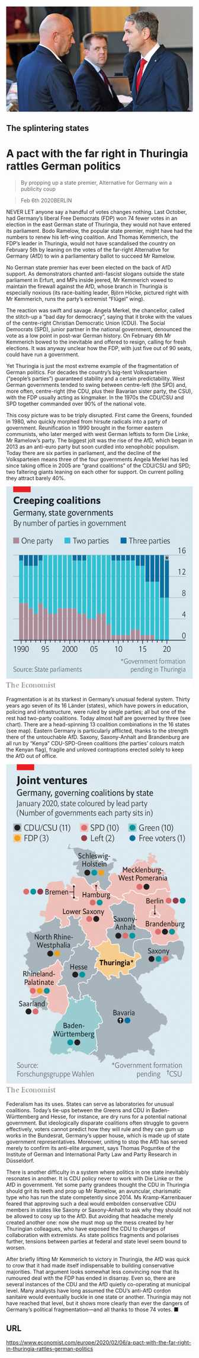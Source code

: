 ![](./images/20200208_EUP003.jpg)

## The splintering states

# A pact with the far right in Thuringia rattles German politics

> By propping up a state premier, Alternative for Germany win a publicity coup

> Feb 6th 2020BERLIN

NEVER LET anyone say a handful of votes changes nothing. Last October, had Germany’s liberal Free Democrats (FDP) won 74 fewer votes in an election in the east German state of Thuringia, they would not have entered its parliament. Bodo Ramelow, the popular state premier, might have had the numbers to renew his left-wing coalition. And Thomas Kemmerich, the FDP’s leader in Thuringia, would not have scandalised the country on February 5th by leaning on the votes of the far-right Alternative for Germany (AfD) to win a parliamentary ballot to succeed Mr Ramelow.

No German state premier has ever been elected on the back of AfD support. As demonstrators chanted anti-fascist slogans outside the state parliament in Erfurt, and MPs inside jeered, Mr Kemmerich vowed to maintain the firewall against the AfD, whose branch in Thuringia is especially noxious (its race-baiting leader, Björn Höcke, pictured right with Mr Kemmerich, runs the party’s extremist “Flügel” wing).

The reaction was swift and savage. Angela Merkel, the chancellor, called the stitch-up a “bad day for democracy”, saying that it broke with the values of the centre-right Christian Democratic Union (CDU). The Social Democrats (SPD), junior partner in the national government, denounced the vote as a low point in post-war German history. On February 6th Mr Kemmerich bowed to the inevitable and offered to resign, calling for fresh elections. It was anyway unclear how the FDP, with just five out of 90 seats, could have run a government.

Yet Thuringia is just the most extreme example of the fragmentation of German politics. For decades the country’s big-tent Volksparteien (“people’s parties”) guaranteed stability and a certain predictability. West German governments tended to swing between centre-left (the SPD) and, more often, centre-right (the CDU, plus their Bavarian sister party, the CSU), with the FDP usually acting as kingmaker. In the 1970s the CDU/CSU and SPD together commanded over 90% of the national vote.

This cosy picture was to be triply disrupted. First came the Greens, founded in 1980, who quickly morphed from hirsute radicals into a party of government. Reunification in 1990 brought in the former eastern communists, who later merged with west German leftists to form Die Linke, Mr Ramelow’s party. The biggest jolt was the rise of the AfD, which began in 2013 as an anti-euro party but soon curdled into xenophobic populism. Today there are six parties in parliament, and the decline of the Volksparteien means three of the four governments Angela Merkel has led since taking office in 2005 are “grand coalitions” of the CDU/CSU and SPD; two faltering giants leaning on each other for support. On current polling they attract barely 40%.



![](./images/20200208_EUC058.png)

Fragmentation is at its starkest in Germany’s unusual federal system. Thirty years ago seven of its 16 Länder (states), which have powers in education, policing and infrastructure, were ruled by single parties; all but one of the rest had two-party coalitions. Today almost half are governed by three (see chart). There are a head-spinning 13 coalition combinations in the 16 states (see map). Eastern Germany is particularly afflicted, thanks to the strength there of the untouchable AfD. Saxony, Saxony-Anhalt and Brandenburg are all run by “Kenya” CDU-SPD-Green coalitions (the parties’ colours match the Kenyan flag), fragile and unloved contraptions erected solely to keep the AfD out of office.



![](./images/20200208_EUM950.png)

Federalism has its uses. States can serve as laboratories for unusual coalitions. Today’s tie-ups between the Greens and CDU in Baden-Württemberg and Hesse, for instance, are dry runs for a potential national government. But ideologically disparate coalitions often struggle to govern effectively, voters cannot predict how they will rule and they can gum up works in the Bundesrat, Germany’s upper house, which is made up of state government representatives. Moreover, uniting to stop the AfD has served merely to confirm its anti-elite argument, says Thomas Poguntke of the Institute of German and International Party Law and Party Research in Düsseldorf.

There is another difficulty in a system where politics in one state inevitably resonates in another. It is CDU policy never to work with Die Linke or the AfD in government. Yet some party grandees thought the CDU in Thuringia should grit its teeth and prop up Mr Ramelow, an avuncular, charismatic type who has run the state competently since 2014. Ms Kramp-Karrenbauer feared that approving such a deal would embolden conservative CDU members in states like Saxony or Saxony-Anhalt to ask why they should not be allowed to cosy up to the AfD. But avoiding that headache merely created another one: now she must mop up the mess created by her Thuringian colleagues, who have exposed the CDU to charges of collaboration with extremists. As state politics fragments and polarises further, tensions between parties at federal and state level seem bound to worsen.

After briefly lifting Mr Kemmerich to victory in Thuringia, the AfD was quick to crow that it had made itself indispensable to building conservative majorities. That argument looks somewhat less convincing now that its rumoured deal with the FDP has ended in disarray. Even so, there are several instances of the CDU and the AfD quietly co-operating at municipal level. Many analysts have long assumed the CDU’s anti-AfD cordon sanitaire would eventually buckle in one state or another. Thuringia may not have reached that level, but it shows more clearly than ever the dangers of Germany’s political fragmentation—and all thanks to those 74 votes. ■

## URL

https://www.economist.com/europe/2020/02/06/a-pact-with-the-far-right-in-thuringia-rattles-german-politics

